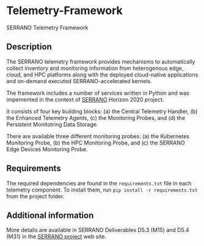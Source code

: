 # Telemetry-Framework
SERRANO Telemetry Framework

## Description

The SERRANO telemetry framework provides mechanisms to automatically collect inventory and monitoring information from heterogenous edge, cloud, and HPC platforms along with the deployed cloud-native applications and on-demand executed SERRANO-accelerated kernels. 

The framework includes a number of services written in Python and was impemented in the context of [SERRANO](https://ict-serrano.eu) Horizon 2020 project.

It consists of four key building blocks: (a) the Central Telemetry Handler, (b) the Enhanced Telemetry Agents, (c) the Monitoring Probes, and (d) the Persistent Monitotring Data Storage.

There are available three different monitoring probes: (a) the Kubernetes Monitoring Probe, (b) the HPC Monitoring Probe, and (c) the SERRANO Edge Devices Monitoring Probe.

## Requirements
The required dependencies are found in the `requirements.txt` file in each telemetry component. To install them, run `pip install -r requirements.txt` from the project folder.


## Additional information

More details are available in SERRANO Deliverables D5.3 (M15) and D5.4 (M31) in the [SERRANO project](https://ict-serrano.eu/deliverables/) web site.


